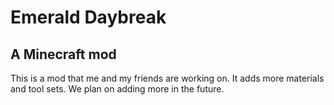 # Emerald Daybreak
## A Minecraft mod
This is a mod that me and my friends are working on.
It adds more materials and tool sets.
We plan on adding more in the future.
